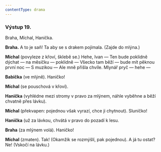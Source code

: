 ```yaml
---
contentType: drama
---
```


### Výstup 19.

Braha, Míchal, Hanička.

**Braha.** A to je saň! Ta aby se s drakem pojímala. (Zajde do mlýna.)

**Míchal** (povyleze z křoví, šklebě se.) Hehe, Ivan — Ten bude poklidně dýchat — na měsíčku — poklidně — Všecko tam běží — bude mít pěknou první noc — S muzikou — Ale mně přišla chvíle. Mlynář pryč — hehe —

**Babička** (ve mlýně). Haničko!

**Míchal** (se pouschová v křoví).

**Hanička** (vyhlédne mezi stromy v pravo za mlýnem, náhle vyběhne a běží chvatně přes lávku).

**Míchal** (překvapen: pojednou však vyrazí, chce ji chytnout). Sluníčko!

**Hanička** (už za lávkou, chvátá v pravo do pozadí k lesu.

**Braha** (za mlýnem volá). Haničko! 

**Míchal** (zmaten). Tak! (Okamžik se rozmýšlí, pak pojednou). A já tu ostat? Ne! (Vskočí na lávku.)

